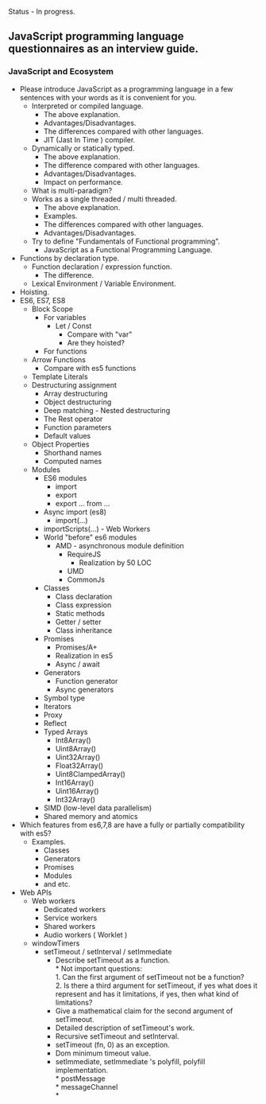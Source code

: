 Status - In progress.

## JavaScript programming language questionnaires as an interview guide.

### JavaScript and Ecosystem

* Please introduce JavaScript as a programming language in a few sentences with your words as it is convenient for you.
  * Interpreted or compiled language.
    * The above explanation.
    * Advantages/Disadvantages.
    * The differences compared with other languages.
    * JIT (Jast In Time ) compiler.
  * Dynamically or statically typed.
    * The above explanation.
    * The difference compared with other languages.
    * Advantages/Disadvantages.
    * Impact on performance.
  * What is multi-paradigm?
  * Works as a single threaded / multi threaded.
    * The above explanation.
    * Examples.
    * The differences compared with other languages.
    * Advantages/Disadvantages.
  * Try to define "Fundamentals of Functional programming".
    * JavaScript as a Functional Programming Language.
* Functions by declaration type.
  * Function declaration / expression function.
    * The difference.
  * Lexical Environment / Variable Environment.
* Hoisting.
* ES6, ES7, ES8
  * Block Scope
    * For variables
      * Let / Const
        * Compare with "var"
        * Are they hoisted?
    * For functions
  * Arrow Functions
    * Compare with es5 functions
  * Template Literals
  * Destructuring assignment
    * Array destructuring
    * Object destructuring
    * Deep matching - Nested destructuring
    * The Rest operator
    * Function parameters
    * Default values
  * Object Properties
    * Shorthand names
    * Computed names
  * Modules
    * ES6 modules
      * import
      * export
      * export … from …
    * Async import (es8)
      * import(...)
    * importScripts(...) - Web Workers
    * World "before" es6 modules
      * AMD - asynchronous module definition
        * RequireJS
          * Realization by 50 LOC
        * UMD
        * CommonJs
    * Classes
        * Class declaration
        * Class expression
        * Static methods
        * Getter / setter
        * Class inheritance
    * Promises
        * Promises/A+
        * Realization in es5
        * Async / await
    * Generators
        * Function generator
        * Async generators
    * Symbol type
    * Iterators
    * Proxy
    * Reflect
    * Typed Arrays
      * Int8Array()
      * Uint8Array()
      * Uint32Array()
      * Float32Array()
      * Uint8ClampedArray()
      * Int16Array()
      * Uint16Array()
      * Int32Array()
    * SIMD (low-level data parallelism)
    * Shared memory and atomics
* Which features from es6,7,8 are have a fully or partially compatibility with es5?
  * Examples.
    * Classes
    * Generators
    * Promises
    * Modules
    * and etc.
* Web APIs
  * Web workers
    * Dedicated workers
    * Service workers
    * Shared workers
    * Audio workers ( Worklet )
  * windowTimers
    * setTimeout / setInterval / setImmediate
      * Describe setTimeout as a function.<br/>* Not important questions: <br/>1. Can the first argument of setTimeout not be a function? <br/>2. Is there a third argument for setTimeout, if yes what does it represent and has it limitations, if yes, then what kind of limitations?
      * Give a mathematical claim for the second argument of setTimeout.
      * Detailed description of setTimeout's work.
      * Recursive setTimeout and setInterval.
      * setTimeout (fn, 0) as an exception.
      * Dom minimum timeout value.
      * setImmediate, setImmediate 's polyfill, polyfill implementation.<br /> * postMessage <br /> * messageChannel <br /> * <script> onreadystatechange.
      * process.nextTick, Promise.resolve(). Compare with setTimeout().
      * Task, MicroTask, differences, execution order, implementation in different browsers.
      * setTimeouts’ execution order - FIFO, LIFO, random.
  * Client side storages.
    * IndexedDB
    * WebSql
    * localStorage
    * Session storage
  * Categories of Web APIs
    * Communication APIs
    * Data management APIs
    * Hardware access APIs
    * Other APIs
* Tools/libraries/frameworks from ecosystem of JavaScript
  * Task runners, builders, source-to-source compilers, optimization tools.
    * Gulp
    * Grunt
    * Webpack
    * Prepack
    * UglifyJs
    * Babel
  * Libraries/Frameworks
    * What kind of problems do they wanted to solve, when they created this very tool?
    * For example, when we talk about ReactJs, what problems does it solve, what kind of approaches have other tools for solving such problems? For example tools like:
      * BackboneJS
	    * KnockoutJS
	    * jQuery
    * React
  * Angular
  * Polymer
  * Vue
* Engine
  * Parsing
    * Lazy Parsing
      * Pre parsing
      * Full parsing
  * Tockenazing/Lexing
  * AST ( Abstract Syntax Tree )
  * JIT (Just in Time compiler)
    * Compile + Optimization
    * Re-optimization / De-optimization
  * Automate Memory Management - GC
    * Comparison with manual memory management
    * advantages / disadvantages
* Web Assemble
  * toolchain
    * emscripten
    * clang
    * llvm
  * Detailed description of webassembly work.
  * etc.

#### Discussion of Situations.

...

#### Related topics.

* NodeJs
* Networking
	* TCP/IP
	* HTTP
		* HTTP 0.9 - 1.1
		* HTTP/2
	* HTTPS
	* HSTS
	* WebSocket
* Web Servers
	* Nginx
	* Apache
* AMQP
	* RabbitMQ
	* ZeroMQ
* DBs
	* Relational Databases
		* MySQL
		* MariaDB
		* PostgreSQL
	* NoSQL
		* MongoDB
			* Minimongo - as a client side db wrapper
		* CouchDB
			* PouchDB - as a client side db wrapper
    * Redis

#### Disclaimer

This document is still draft and needs to be improved.

    
